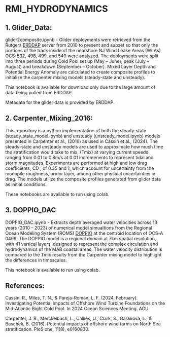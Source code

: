 # RMI_HYDRODYNAMICS

## 1. Glider_Data:

glider2composite.ipynb - Glider deployments were retrieved from the Rutgers [ERDDAP](http://slocum-data.marine.rutgers.edu//erddap) server from 2010 to present and subset so that only the portions of the track inside of the nearshore NJ Wind Lease Areas (WLAs) OCS-532, 498, 499, and 549 were analyzed. The deployments were split into three periods during Cold Pool set up (May – June), peak (July – August) and breakdown (September – October). Mixed Layer Depth and Potential Energy Anomaly are calculated to create composite profiles to initialize the carpenter mixing models (steady-state and unsteady). 

This notebook is available for download only due to the large amount of data being pulled from ERDDAP. 

Metadata for the glider data is provided by ERDDAP.

## 2. Carpenter_Mixing_2016:

This repository is a python implementation of both the steady-state (steady_state_model.ipynb) and unsteady (unsteady_model.ipynb) models presented in Carpenter et al., (2016) as used in Cassin et al., (2024).  The steady-state and unsteady models are used to approximate how much time the stratification would take to mix, (Tmix) at varying current speeds ranging from 0.01 to 0.8m/s at 0.01 incremenents to represent tidal and storm magnitudes. Experiments are performed at high and low drag coefficients, CD ,  of 0.35 and 1, which account for uncertainty from the monopile roughness, armor layer, among other physical uncertainties in drag. The models utilize the composite profiles generated from glider data as initial conditions.

These notebooks are available to run using colab.

## 3. DOPPIO_DAC

DOPPIO_DAC.ipynb - Extracts depth averaged water velocities across 13 years (2010 – 2023) of numerical model simualtions from the Regional Ocean Modeling System (ROMS) [DOPPIO](https://tds.marine.rutgers.edu/thredds/catalog/catalog.html) at the centroid location of OCS-A 0499. The DOPPIO model is a regional domain at 7km spatial resolution, with 41 vertical layers, designed to represent the complex circulation and hydrodynamics of the MAB coastal areas. The water velocity distribution is compared to the Tmix results from the Carpenter mixing model to highlight the differences in timescales.

This notebook is available to run using colab.



## References:

Cassin, R., Miles, T. N., & Pareja-Roman, L. F. (2024, February). Investigating Potential Impacts of Offshore Wind Turbine Foundations on the Mid-Atlantic Bight Cold Pool. In 2024 Ocean Sciences Meeting. AGU.

Carpenter, J. R., Merckelbach, L., Callies, U., Clark, S., Gaslikova, L., & Baschek, B. (2016). Potential impacts of offshore wind farms on North Sea stratification. PloS one, 11(8), e0160830.
